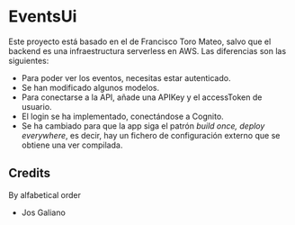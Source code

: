 # EventsUi

Este proyecto está basado en el de Francisco Toro Mateo, salvo que el backend es una infraestructura serverless en AWS. Las diferencias son las siguientes:

* Para poder ver los eventos, necesitas estar autenticado.
* Se han modificado algunos modelos.
* Para conectarse a la API, añade una APIKey y el accessToken de usuario.
* El login se ha implementado, conectándose a Cognito.
* Se ha cambiado para que la app siga el patrón *build once, deploy everywhere*, es decir, hay un fichero de configuración externo que se obtiene una ver compilada.

## Credits
By alfabetical order
* Jos Galiano

